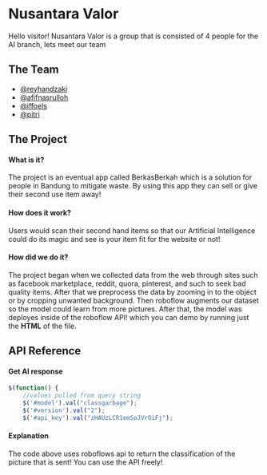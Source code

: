 
# Nusantara Valor 

Hello visitor!
Nusantara Valor is a group that is consisted of 4 people for the AI branch, lets meet our team

## The Team

- [@reyhandzaki](https://github.com/ReyhanDzaki)
- [@afifnasrulloh](https://github.com/ReyhanDzaki)
- [@iffoels](https://github.com/ReyhanDzaki)
- [@pitri](https://github.com/ReyhanDzaki)


## The Project

#### **What is it?** 
 The project is an eventual app called BerkasBerkah which is a solution for people in Bandung to mitigate waste. By using this app they can sell or give their second use item away!

#### **How does it work?** 
Users would scan their second hand items so that our Artificial Intelligence could do its magic and see is your item fit for the website or not!

#### **How did we do it?** 
The project began when we collected data from the web through sites such as facebook marketplace, reddit, quora, pinterest, and such to seek bad quality items. After that we preprocess the data by zooming in to the object or by cropping unwanted background. Then roboflow augments our dataset so the model could learn from more pictures. After that, the model was deployes inside of the roboflow API! which you can demo by running just the **HTML** of the file.
## API Reference

#### Get AI response

```javascript
$(function() {
	//values pulled from query string
	$('#model').val("classgarbage");
	$('#version').val("2");
	$('#api_key').val("zHAUzLCR1emSoJVrOiFj");

```

#### Explanation
The code above uses roboflows api to return the classification of the picture that is sent! You can use the API freely!
